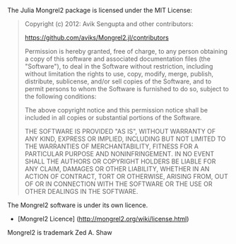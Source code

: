 The Julia Mongrel2 package is licensed under the MIT License:

> Copyright (c) 2012: Avik Sengupta and other contributors:
> 
> https://github.com/aviks/Mongrel2.jl/contributors
> 
> Permission is hereby granted, free of charge, to any person obtaining
> a copy of this software and associated documentation files (the
> "Software"), to deal in the Software without restriction, including
> without limitation the rights to use, copy, modify, merge, publish,
> distribute, sublicense, and/or sell copies of the Software, and to
> permit persons to whom the Software is furnished to do so, subject to
> the following conditions:
> 
> The above copyright notice and this permission notice shall be
> included in all copies or substantial portions of the Software.
> 
> THE SOFTWARE IS PROVIDED "AS IS", WITHOUT WARRANTY OF ANY KIND,
> EXPRESS OR IMPLIED, INCLUDING BUT NOT LIMITED TO THE WARRANTIES OF
> MERCHANTABILITY, FITNESS FOR A PARTICULAR PURPOSE AND
> NONINFRINGEMENT. IN NO EVENT SHALL THE AUTHORS OR COPYRIGHT HOLDERS BE
> LIABLE FOR ANY CLAIM, DAMAGES OR OTHER LIABILITY, WHETHER IN AN ACTION
> OF CONTRACT, TORT OR OTHERWISE, ARISING FROM, OUT OF OR IN CONNECTION
> WITH THE SOFTWARE OR THE USE OR OTHER DEALINGS IN THE SOFTWARE.

The Mongrel2 software is under its own licence. 
- [Mongrel2 Licence] (http://mongrel2.org/wiki/license.html)

Mongrel2 is trademark Zed A. Shaw 
